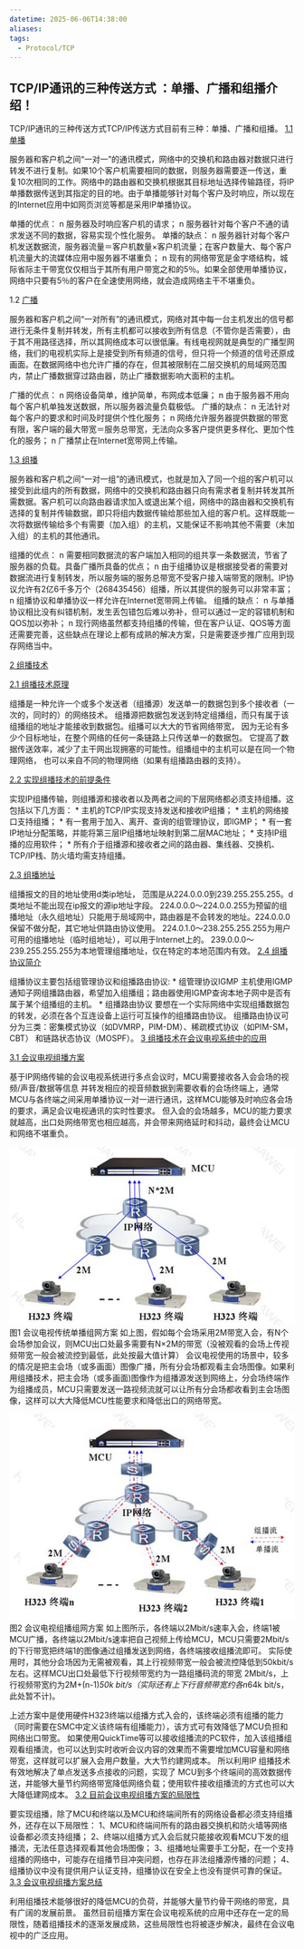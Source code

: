 ```yaml
---
datetime: 2025-06-06T14:38:00
aliases: 
tags:
  - Protocol/TCP
---
```


## TCP/IP通讯的三种传送方式 ：单播、广播和组播介绍！

TCP/IP通讯的三种传送方式TCP/IP传送方式目前有三种：单播、广播和组播。
[1.1  单播](http://forum.huawei.com/enterprise/zh/)

服务器和客户机之间“一对一”的通讯模式，网络中的交换机和路由器对数据只进行转发不进行复制。如果10个客户机需要相同的数据，则服务器需要逐一传送，重复10次相同的工作。网络中的路由器和交换机根据其目标地址选择传输路径，将IP单播数据传送到其指定的目的地。由于单播能够针对每个客户及时响应，所以现在的Internet应用中如网页浏览等都是采用IP单播协议。

单播的优点：
n 服务器及时响应客户机的请求；
n 服务器针对每个客户不通的请求发送不同的数据，容易实现个性化服务。
单播的缺点：
n 服务器针对每个客户机发送数据流，服务器流量＝客户机数量×客户机流量；在客户数量大、每个客户机流量大的流媒体应用中服务器不堪重负；
n 现有的网络带宽是金字塔结构，城际省际主干带宽仅仅相当于其所有用户带宽之和的5％。如果全部使用单播协议，网络中只要有5％的客户在全速使用网络，就会造成网络主干不堪重负。

1.2  [广播](http://forum.huawei.com/enterprise/zh/)

服务器和客户机之间“一对所有”的通讯模式，网络对其中每一台主机发出的信号都进行无条件复制并转发，所有主机都可以接收到所有信息（不管你是否需要），由于其不用路径选择，所以其网络成本可以很低廉。有线电视网就是典型的广播型网络，我们的电视机实际上是接受到所有频道的信号，但只将一个频道的信号还原成画面。在数据网络中也允许广播的存在，但其被限制在二层交换机的局域网范围内，禁止广播数据穿过路由器，防止广播数据影响大面积的主机。

广播的优点：
n 网络设备简单，维护简单，布网成本低廉；
n 由于服务器不用向每个客户机单独发送数据，所以服务器流量负载极低。
广播的缺点：
n 无法针对每个客户的要求和时间及时提供个性化服务；
n 网络允许服务器提供数据的带宽有限，客户端的最大带宽＝服务总带宽，无法向众多客户提供更多样化、更加个性化的服务；
n 广播禁止在Internet宽带网上传输。

[1.3  组播](http://forum.huawei.com/enterprise/zh/)

服务器和客户机之间“一对一组”的通讯模式，也就是加入了同一个组的客户机可以接受到此组内的所有数据，网络中的交换机和路由器只向有需求者复制并转发其所需数据。客户机可以向路由器请求加入或退出某个组，网络中的路由器和交换机有选择的复制并传输数据，即只将组内数据传输给那些加入组的客户机。这样既能一次将数据传输给多个有需要（加入组）的主机，又能保证不影响其他不需要（未加入组）的主机的其他通讯。

组播的优点：
n 需要相同数据流的客户端加入相同的组共享一条数据流，节省了服务器的负载。具备广播所具备的优点；
n  由于组播协议是根据接受者的需要对数据流进行复制转发，所以服务端的服务总带宽不受客户接入端带宽的限制。IP协议允许有2亿6千多万个（268435456）组播，所以其提供的服务可以非常丰富；
n 组播协议和单播协议一样允许在Internet宽带网上传输。
组播的缺点：
n 与单播协议相比没有纠错机制，发生丢包错包后难以弥补，但可以通过一定的容错机制和QOS加以弥补；
n 现行网络虽然都支持组播的传输，但在客户认证、QOS等方面还需要完善，这些缺点在理论上都有成熟的解决方案，只是需要逐步推广应用到现存网络当中。

[2    组播技术](http://forum.huawei.com/enterprise/zh/)

[2.1  组播技术原理](http://forum.huawei.com/enterprise/zh/)

组播是一种允许一个或多个发送者（组播源）发送单一的数据包到多个接收者（一次的，同时的）的网络技术。 组播源把数据包发送到特定组播组，而只有属于该组播组的地址才能接收到数据包。组播可以大大的节省网络带宽， 因为无论有多少个目标地址，在整个网络的任何一条链路上只传送单一的数据包。 它提高了数据传送效率，减少了主干网出现拥塞的可能性。组播组中的主机可以是在同一个物理网络， 也可以来自不同的物理网络（如果有组播路由器的支持）。

[2.2  实现组播技术的前提条件](http://forum.huawei.com/enterprise/zh/)

实现IP组播传输，则组播源和接收者以及两者之间的下层网络都必须支持组播。这包括以下几方面：
\* 主机的TCP/IP实现支持发送和接收IP组播； 
\* 主机的网络接口支持组播； 
\* 有一套用于加入、离开、查询的组管理协议，即IGMP； 
\* 有一套IP地址分配策略，并能将第三层IP组播地址映射到第二层MAC地址； 
\* 支持IP组播的应用软件； 
\* 所有介于组播源和接收者之间的路由器、集线器、交换机、TCP/IP栈、防火墙均需支持组播。

[2.3  组播地址](http://forum.huawei.com/enterprise/zh/)

组播报文的目的地址使用d类ip地址， 范围是从224.0.0.0到239.255.255.255。d类地址不能出现在ip报文的源ip地址字段。
224.0.0.0～224.0.0.255为预留的组播地址（永久组地址）只能用于局域网中，路由器是不会转发的地址。224.0.0.0保留不做分配，其它地址供路由协议使用。
224.0.1.0～238.255.255.255为用户可用的组播地址（临时组地址），可以用于Internet上的。
239.0.0.0～239.255.255.255为本地管理组播地址，仅在特定的本地范围内有效。
[2.4  组播协议简介](http://forum.huawei.com/enterprise/zh/)

组播协议主要包括组管理协议和组播路由协议:
\* 组管理协议IGMP
主机使用IGMP通知子网组播路由器，希望加入组播组；路由器使用IGMP查询本地子网中是否有属于某个组播组的主机。 
\* 组播路由协议
要想在一个实际网络中实现组播数据包的转发，必须在各个互连设备上运行可互操作的组播路由协议。 组播路由协议可分为三类：密集模式协议（如DVMRP，PIM-DM）、稀疏模式协议（如PIM-SM，CBT） 和链路状态协议（MOSPF）。
[3    组播技术在会议电视系统中的应用](http://forum.huawei.com/enterprise/zh/)

[3.1  会议电视组播方案](http://forum.huawei.com/enterprise/zh/)

基于IP网络传输的会议电视系统进行多点会议时，MCU需要接收各入会会场的视频/声音/数据等信息 并转发相应的视音频数据到需要收看的会场终端上，通常MCU与各终端之间采用单播协议一对一进行通讯，这样MCU能够及时响应各会场的要求，满足会议电视通讯的实时性要求。
但入会的会场越多，MCU的能力要求就越高，出口处网络带宽也相应越高，并会带来网络延时和抖动，最终会让MCU和网络不堪重负。

![img](.\mcu_multicast_1.jpg)
                                                               图1 会议电视传统单播组网方案
如上图，假如每个会场采用2M带宽入会，有N个会场参加会议，则MCU出口处最多需要有N×2M的带宽（没被观看的会场上传视频带宽一般会被流控到最低，此处按最大值计算）
会议电视使用的场景中，较多的情况是把主会场（或多画面）图像广播，所有分会场都观看主会场图像。如果利用组播技术，把主会场（或多画面)图像作为组播源发送到网络上，分会场终端作为组播成员，MCU只需要发送一路视频流就可以让所有分会场都收看到主会场图像，这样可以大大降低MCU性能要求和降低出口的网络带宽。

![img](.\mcu_multicast_2.jpg)
                                                                  图2 会议电视组播组网方案
如上图所示，各终端以2Mbit/s速率入会，终端1被MCU广播，各终端以2Mbit/s速率把自己视频上传给MCU，MCU只需要2Mbit/s的下行带宽把终端1的图像通过组播发送到网络，各终端接收组播流即可。
实际使用时，其他分会场因为无需被观看，其上行视频带宽一般会被流控降低到50kbit/s左右。这样MCU出口处最低下行视频带宽约为一路组播码流的带宽 2Mbit/s，上行视频带宽约为2M+(n-1)*50k bit/s（实际还有上下行音频带宽约各n*64k bit/s，此处暂不计)。

上述方案中是使用硬件H323终端以组播方式入会的，该终端必须有组播的能力（同时需要在SMC中定义该终端有组播能力），该方式可有效降低了MCU负担和网络出口带宽。
如果使用QuickTime等可以接收组播流的PC软件，加入该组播组观看组播流，也可以达到实时收听会议内容的效果而不需要增加MCU容量和网络带宽，这样就可以扩展入会用户数量，大大节约建网成本。
所以利用IP 组播技术有效地解决了单点发送多点接收的问题，实现了 MCU到多个终端间的高效数据传送，并能够大量节约网络带宽降低网络负载；使用软件接收组播流的方式也可以大大降低建网成本。
[3.2  目前会议电视组播方案的局限性](http://forum.huawei.com/enterprise/zh/)

要实现组播，除了MCU和终端以及MCU和终端间所有的网络设备都必须支持组播外，还存在以下局限性：
1、MCU和终端间所有的路由器交换机和防火墙等网络设备都必须支持组播；
2、终端以组播方式入会后就只能接收观看MCU下发的组播流，无法任意选择观看其他会场图像；
3、组播地址需要手工分配，在一个支持组播的网络中，可能存在组播节目冲突问题，也存在非法组播源传播的问题；
4、组播协议中没有提供用户认证支持，组播协议在安全上也没有提供可靠的保证。
[3.3  会议电视组播方案总结](http://forum.huawei.com/enterprise/zh/)

利用组播技术能够很好的降低MCU的负荷，并能够大量节约骨干网络的带宽，具有广阔的发展前景。
虽然目前组播方案在会议电视系统的应用中还存在一定的局限性，随着组播技术的逐渐发展成熟，这些局限性也将被逐步解决，最终在会议电视中的广泛应用。